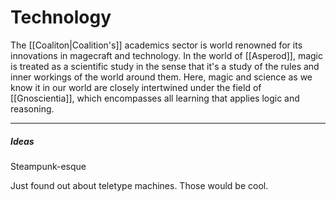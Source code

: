 # Technology
The [[Coaliton|Coalition's]] academics sector is world renowned for its innovations in magecraft and technology. In the world of [[Asperod]], magic is treated as a scientific study in the sense that it's a study of the rules and inner workings of the world around them. Here, magic and science as we know it in our world are closely intertwined under the field of [[Gnoscientia]], which encompasses all learning that applies logic and reasoning.

---
##### Ideas
Steampunk-esque

Just found out about teletype machines. Those would be cool.